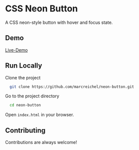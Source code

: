 # CSS Neon Button

A CSS neon-style button with hover and focus state.


## Demo

[Live-Demo](https://marcreichel.github.io/neon-button/)


## Run Locally

Clone the project

```bash
  git clone https://github.com/marcreichel/neon-button.git
```

Go to the project directory

```bash
  cd neon-button
```

Open `index.html` in your browser.


## Contributing

Contributions are always welcome!
